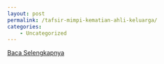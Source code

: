 ```yaml
---
layout: post
permalink: /tafsir-mimpi-kematian-ahli-keluarga/
categories:
    - Uncategorized
---
```


[Baca Selengkapnya](/07)